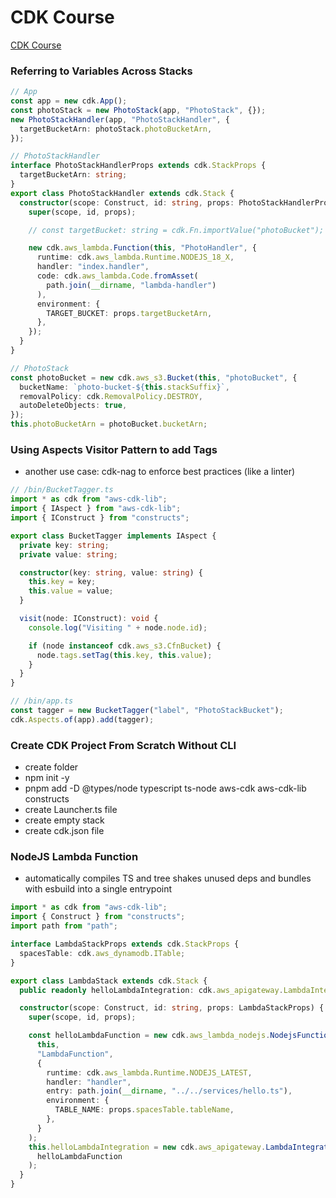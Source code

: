 # CDK Course

[CDK Course](https://www.udemy.com/course/aws-typescript-cdk-serverless-react/learn/lecture/37731358#overview)

### Referring to Variables Across Stacks

```typescript
// App
const app = new cdk.App();
const photoStack = new PhotoStack(app, "PhotoStack", {});
new PhotoStackHandler(app, "PhotoStackHandler", {
  targetBucketArn: photoStack.photoBucketArn,
});

// PhotoStackHandler
interface PhotoStackHandlerProps extends cdk.StackProps {
  targetBucketArn: string;
}
export class PhotoStackHandler extends cdk.Stack {
  constructor(scope: Construct, id: string, props: PhotoStackHandlerProps) {
    super(scope, id, props);

    // const targetBucket: string = cdk.Fn.importValue("photoBucket");

    new cdk.aws_lambda.Function(this, "PhotoHandler", {
      runtime: cdk.aws_lambda.Runtime.NODEJS_18_X,
      handler: "index.handler",
      code: cdk.aws_lambda.Code.fromAsset(
        path.join(__dirname, "lambda-handler")
      ),
      environment: {
        TARGET_BUCKET: props.targetBucketArn,
      },
    });
  }
}

// PhotoStack
const photoBucket = new cdk.aws_s3.Bucket(this, "photoBucket", {
  bucketName: `photo-bucket-${this.stackSuffix}`,
  removalPolicy: cdk.RemovalPolicy.DESTROY,
  autoDeleteObjects: true,
});
this.photoBucketArn = photoBucket.bucketArn;
```

### Using Aspects Visitor Pattern to add Tags

- another use case: cdk-nag to enforce best practices (like a linter)

```typescript
// /bin/BucketTagger.ts
import * as cdk from "aws-cdk-lib";
import { IAspect } from "aws-cdk-lib";
import { IConstruct } from "constructs";

export class BucketTagger implements IAspect {
  private key: string;
  private value: string;

  constructor(key: string, value: string) {
    this.key = key;
    this.value = value;
  }

  visit(node: IConstruct): void {
    console.log("Visiting " + node.node.id);

    if (node instanceof cdk.aws_s3.CfnBucket) {
      node.tags.setTag(this.key, this.value);
    }
  }
}

// /bin/app.ts
const tagger = new BucketTagger("label", "PhotoStackBucket");
cdk.Aspects.of(app).add(tagger);
```

### Create CDK Project From Scratch Without CLI

- create folder
- npm init -y
- pnpm add -D @types/node typescript ts-node aws-cdk aws-cdk-lib constructs
- create Launcher.ts file
- create empty stack
- create cdk.json file

### NodeJS Lambda Function

- automatically compiles TS and tree shakes unused deps and bundles with esbuild into a single entrypoint

```typescript
import * as cdk from "aws-cdk-lib";
import { Construct } from "constructs";
import path from "path";

interface LambdaStackProps extends cdk.StackProps {
  spacesTable: cdk.aws_dynamodb.ITable;
}

export class LambdaStack extends cdk.Stack {
  public readonly helloLambdaIntegration: cdk.aws_apigateway.LambdaIntegration;

  constructor(scope: Construct, id: string, props: LambdaStackProps) {
    super(scope, id, props);

    const helloLambdaFunction = new cdk.aws_lambda_nodejs.NodejsFunction(
      this,
      "LambdaFunction",
      {
        runtime: cdk.aws_lambda.Runtime.NODEJS_LATEST,
        handler: "handler",
        entry: path.join(__dirname, "../../services/hello.ts"),
        environment: {
          TABLE_NAME: props.spacesTable.tableName,
        },
      }
    );
    this.helloLambdaIntegration = new cdk.aws_apigateway.LambdaIntegration(
      helloLambdaFunction
    );
  }
}
```
